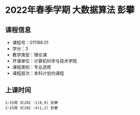 # 2022年春季学期 大数据算法 彭攀






## 课程信息

- 课程号：011186.01
- 学分：3
- 教学类型：理论课
- 开课单位：计算机科学与技术学院
- 课程类别：专业选修
- 课程层次：本科计划内课程

## 上课时间

```
1~15周 3C202 :1(8,9) 彭攀
1~15周 3C202 :4(1,2) 彭攀
```

